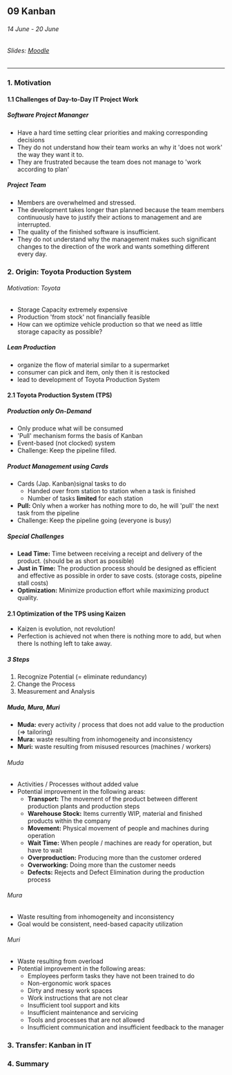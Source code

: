 ## 09 Kanban

###### 14 June - 20 June

###### Slides: [Moodle](https://www.moodle.tum.de/mod/resource/view.php?id=592440)

---

### 1. Motivation

#### 1.1 Challenges of Day-to-Day IT Project Work

##### Software Project Mananger

* Have a hard time setting clear priorities and making corresponding decisions
* They do not understand how their team works an why it 'does not work' the way they want it to.
* They are frustrated because the team does not manage to 'work according to plan'

##### Project Team

* Members are overwhelmed and stressed.
* The development takes longer than planned because the team members continuously have to justify their actions to management and are interrupted.
* The quality of the finished software is insufficient.
* They do not understand why the management makes such significant changes to the direction of the work and wants something different every day.

### 2. Origin: Toyota Production System

###### Motivation: Toyota

* Storage Capacity extremely expensive
* Production 'from stock' not financially feasible
* How can we optimize vehicle production so that we need as little storage capacity as possible?

##### Lean Production

* organize the flow of material similar to a supermarket
* consumer can pick and item, only then it is restocked
* lead to development of Toyota Production System

#### 2.1 Toyota Production System (TPS)

##### Production only On-Demand

* Only produce what will be consumed
* 'Pull' mechanism forms the basis of Kanban
* Event-based (not clocked) system
* Challenge: Keep the pipeline filled.

##### Product Management using Cards

* Cards (Jap. Kanban)signal tasks to do
    * Handed over from station to station when a task is finished
    * Number of tasks **limited** for each station
* **Pull:** Only when a worker has nothing more to do, he will 'pull' the next task from the pipeline
* Challenge: Keep the pipeline going (everyone is busy)

##### Special Challenges

* **Lead Time:** Time between receiving a receipt and delivery of the product. (should be as short as possible)
* **Just in Time:** The production process should be designed as efficient and effective as possible in order to save costs. (storage costs, pipeline stall costs)
* **Optimization:** Minimize production effort while maximizing product quality.

#### 2.1 Optimization of the TPS using Kaizen

* Kaizen is evolution, not revolution!
* Perfection is achieved not when there is nothing more to add, but when there Is nothing
left to take away.

##### 3 Steps

1. Recognize Potential (= eliminate redundancy)
2. Change the Process
3. Measurement and Analysis

##### Muda, Mura, Muri

* **Muda:** every activity / process that does not add value to the production (=> tailoring)
* **Mura:** waste resulting from inhomogeneity and inconsistency
* **Muri:** waste resulting from misused resources (machines / workers)

###### Muda

* Activities / Processes without added value
* Potential improvement in the following areas:
    * **Transport:** The movement of the product between different production plants and production steps
    * **Warehouse Stock:** Items currently WIP, material and finished products within the company
    * **Movement:** Physical movement of people and machines during operation
    * **Wait Time:** When people / machines are ready for operation, but have to wait
    * **Overproduction:** Producing more than the customer ordered
    * **Overworking:** Doing more than the customer needs
    * **Defects:** Rejects and Defect Elimination during the production process

###### Mura

* Waste resulting from inhomogeneity and inconsistency
* Goal would be consistent, need-based capacity utilization

###### Muri

* Waste resulting from overload
* Potential improvement in the following areas:
    * Employees perform tasks they have not been trained to do
    * Non-ergonomic work spaces
    * Dirty and messy work spaces
    * Work instructions that are not clear
    * Insufficient tool support and kits
    * Insufficient maintenance and servicing
    * Tools and processes that are not allowed
    * Insufficient communication and insufficient feedback to the manager

### 3. Transfer: Kanban in IT

### 4. Summary







